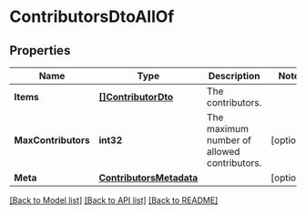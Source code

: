 # ContributorsDtoAllOf

## Properties

Name | Type | Description | Notes
------------ | ------------- | ------------- | -------------
**Items** | [**[]ContributorDto**](ContributorDto.md) | The contributors. | 
**MaxContributors** | **int32** | The maximum number of allowed contributors. | [optional] 
**Meta** | [**ContributorsMetadata**](ContributorsMetadata.md) |  | [optional] 

[[Back to Model list]](../README.md#documentation-for-models) [[Back to API list]](../README.md#documentation-for-api-endpoints) [[Back to README]](../README.md)


